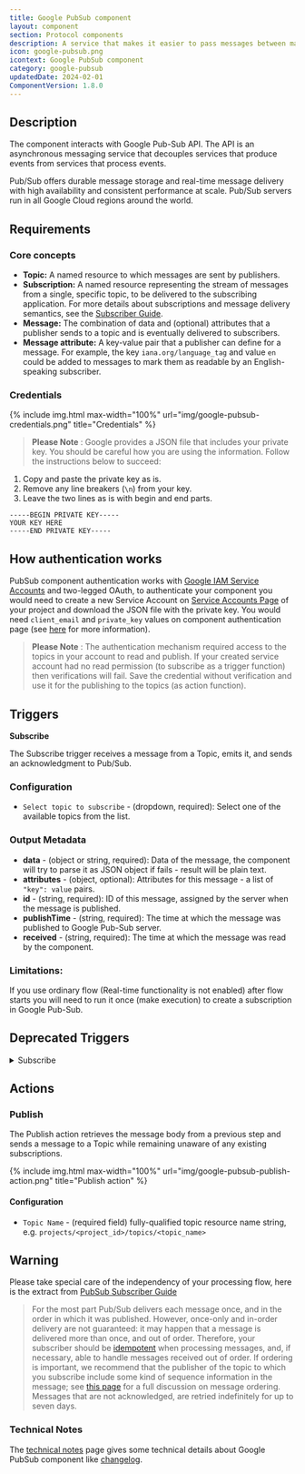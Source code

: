 ```yaml
---
title: Google PubSub component
layout: component
section: Protocol components
description: A service that makes it easier to pass messages between machines and to collect data from IoT-devices.
icon: google-pubsub.png
icontext: Google PubSub component
category: google-pubsub
updatedDate: 2024-02-01
ComponentVersion: 1.8.0
---
```


## Description

The component interacts with Google Pub-Sub API. The API is an asynchronous messaging service that decouples services that produce events from services that process events.

Pub/Sub offers durable message storage and real-time message delivery with high availability and consistent performance at scale. Pub/Sub servers run in all Google Cloud regions around the world.

## Requirements

### Core concepts

- **Topic:** A named resource to which messages are sent by publishers.
- **Subscription:** A named resource representing the stream of messages from a single, specific topic, to be delivered to the subscribing application. For more details about subscriptions and message delivery semantics, see the [Subscriber Guide](https://cloud.google.com/pubsub/subscriber).
- **Message:** The combination of data and (optional) attributes that a publisher sends to a topic and is eventually delivered to subscribers.
- **Message attribute:** A key-value pair that a publisher can define for a message. For example, the key `iana.org/language_tag` and value `en` could be added to messages to mark them as readable by an English-speaking subscriber.

### Credentials

{% include img.html max-width="100%" url="img/google-pubsub-credentials.png" title="Credentials" %}

> **Please Note** : Google provides a JSON file that includes your private key. You should be careful how you are using the information. Follow the instructions below to succeed:

1.  Copy and paste the private key as is.
2.  Remove any line breakers (`\n`) from your key.
3.  Leave the two lines as is with begin and end parts.

```
-----BEGIN PRIVATE KEY-----
YOUR KEY HERE
-----END PRIVATE KEY-----

```

## How authentication works

PubSub component authentication works with
[Google IAM Service Accounts](https://developers.google.com/identity/protocols/OAuth2ServiceAccount)
and two-legged OAuth, to authenticate your component you would need to create a new Service Account on [Service Accounts Page](https://console.developers.google.com/permissions/serviceaccounts) of your project and download the JSON file with the private key. You would need ``client_email`` and ``private_key`` values on component authentication page (see [here](https://github.com/google/google-api-nodejs-client#using-jwt-service-tokens) for more information).

> **Please Note** : The authentication mechanism required access to the topics in your account to read and publish.
> If your created service account had no read permission (to subscribe as a trigger function) then verifications will fail. Save the credential without verification and use it for the publishing to the topics (as action function).

## Triggers

**Subscribe**

The Subscribe trigger receives a message from a Topic, emits it, and sends an acknowledgment to Pub/Sub.

### Configuration

- `Select topic to subscribe` - (dropdown, required): Select one of the available topics from the list.

### Output Metadata

- **data** - (object or string, required): Data of the message, the component will try to parse it as JSON object if fails - result will be plain text.
- **attributes** - (object, optional): Attributes for this message - a list of `"key": value` pairs.
- **id** - (string, required): ID of this message, assigned by the server when the message is published.
- **publishTime** - (string, required): The time at which the message was published to Google Pub-Sub server.
- **received** - (string, required): The time at which the message was read by the component.

### Limitations:

If you use ordinary flow (Real-time functionality is not enabled) after flow starts you will need to run it once (make execution) to create a subscription in Google Pub-Sub.


## Deprecated Triggers

<details closed markdown="block">
<summary>
Subscribe
</summary>

### Subscribe

The Subscribe trigger receives a message from a Topic, emits it, and sends an acknowledgment to Pub/Sub.

{% include img.html max-width="100%" url="img/google-pubsub-subscribe-trigger.png" title="Subscribe trigger" %}

#### Configuration

- `Topic Name` - (required field): Fully-qualified topic resource name string, e.g. `projects/<project_id>/topics/<topic_name>`
</details>

## Actions

### Publish

The Publish action retrieves the message body from a previous step and sends a message to a Topic while remaining unaware of any existing subscriptions.

{% include img.html max-width="100%" url="img/google-pubsub-publish-action.png" title="Publish action" %}

#### Configuration

- `Topic Name` - (required field) fully-qualified topic resource name string, e.g. `projects/<project_id>/topics/<topic_name>`

## Warning

Please take special care of the independency of your processing flow, here is the extract from [PubSub Subscriber Guide](https://cloud.google.com/pubsub/docs/subscriber)

> For the most part Pub/Sub delivers each message once, and in the order in which it was published. However, once-only and in-order delivery are not guaranteed: it may happen that a message is delivered more than once, and out of order. Therefore, your subscriber should be [idempotent](http://en.wikipedia.org/wiki/Idempotence#Computer_science_meaning) when processing messages, and, if necessary, able to handle messages received out of order. If ordering is important, we recommend that the publisher of the topic to which you subscribe include some kind of sequence information in the message; see [this page](https://cloud.google.com/pubsub/ordering) for a full discussion on message ordering. Messages that are not acknowledged, are retried indefinitely for up to seven days.

### Technical Notes

The [technical notes](technical-notes) page gives some technical details about Google PubSub component like [changelog](/components/google-pubsub/technical-notes#changelog).
